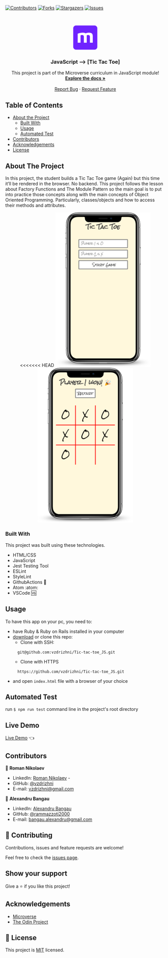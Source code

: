 <!--
*** Thanks for checking out this README Template. If you have a suggestion that would
*** make this better, please fork the repo and create a pull request or simply open
*** an issue with the tag "enhancement".
*** Thanks again! Now go create something AMAZING! :D
-->

<!-- PROJECT SHIELDS -->
<!--
*** I'm using markdown "reference style" links for readability.
*** Reference links are enclosed in brackets [ ] instead of parentheses ( ).
*** See the bottom of this document for the declaration of the reference variables
*** for contributors-url, forks-url, etc. This is an optional, concise syntax you may use.
*** https://www.markdownguide.org/basic-syntax/#reference-style-links
-->
[![Contributors][contributors-shield]][contributors-url]
[![Forks][forks-shield]][forks-url]
[![Stargazers][stars-shield]][stars-url]
[![Issues][issues-shield]][issues-url]


<!-- PROJECT LOGO -->
<br />
<p align="center">
  <a href="https://github.com/vzdrizhni/Tic-tac-toe_JS">
    <img src="./src/assets/microverse.png" alt="Logo" width="80" height="80">
  </a>

  <h3 align="center">JavaScript --> [Tic Tac Toe]</h3>

  <p align="center">
    This project is part of the Microverse curriculum in JavaScript module!
    <br />
    <a href="https://github.com/vzdrizhni/Tic-tac-toe_JS"><strong>Explore the docs »</strong></a>
    <br />
    <br />
    <a href="https://github.com/vzdrizhni/Tic-tac-toe_JS/issues">Report Bug</a>
    ·
    <a href="https://github.com/vzdrizhni/Tic-tac-toe_JS/issues">Request Feature</a>

  </p>
</p>

<!-- TABLE OF CONTENTS -->
## Table of Contents

* [About the Project](#about-the-project)
  * [Built With](#built-with)
  * [Usage](#usage)
  * [Automated Test](#automated-test)
* [Contributors](#contributors)
* [Acknowledgements](#acknowledgements)
* [License](#license)

<!-- ABOUT THE PROJECT -->
## About The Project

In this project, the student builds a Tic Tac Toe game (Again) but this time it’ll be rendered in the browser. No backend. This project follows the lesson about Factory Functions and The Module Pattern so the main goal is to put into practice those concepts along with the main concepts of Object Oriented Programming. Particularly, classes/objects and how to access their methods and attributes.

<p float="left" align="center">
<<<<<<< HEAD
  <img src="./src/assets/smartmockups_kbonzmh4.png" width="300" />
  <img src="./src/assets/smartmockups_kbonxojq.png" width="300" />
</p>

### Built With
This project was built using these technologies.
* HTML/CSS
* JavaScript
* Jest Testing Tool
* ESLint
* StyleLint
* GithubActions :muscle:
* Atom :atom:
* VSCode :vs:

<!-- INSTALLATION -->
## Usage

To have this app on your pc, you need to:
* have Ruby & Ruby on Rails installed in your computer
* [download](https://github.com/vzdrizhni/Tic-tac-toe_JS/archive/develop.zip) or clone this repo:
  - Clone with SSH:
  ```
    git@github.com:vzdrizhni/Tic-tac-toe_JS.git
  ```
  - Clone with HTTPS
  ```
    https://github.com/vzdrizhni/Tic-tac-toe_JS.git
  ```
- and open ```index.html``` file with a browser of your choice

## Automated Test
 run `$ npm run test` command line in the project's root directory

## Live Demo

[Live Demo](https://rammazzoti2000.github.io/Tic-tac-toe_JS/) :point_left:

<!-- CONTACT -->
## Contributors

👤 **Roman Nikolaev**

- LinkedIn: [Roman Nikolaev](https://www.linkedin.com/in/roman-nikolaev-65b639197/) -
- GitHub: [@vzdrizhni](https://github.com/vzdrizhni)
- E-mail: vzdrizhni@gmail.com

👤 **Alexandru Bangau**

- LinkedIn: [Alexandru Bangau](https://www.linkedin.com/in/alexandru-bangau/)
- GitHub: [@rammazzoti2000](https://github.com/rammazzoti2000)
- E-mail: bangau.alexandru@gmail.com

## :handshake: Contributing

Contributions, issues and feature requests are welcome!

Feel free to check the [issues page](https://github.com/vzdrizhni/Tic-tac-toe_JS/issues).

## Show your support

Give a :star: if you like this project!


<!-- ACKNOWLEDGEMENTS -->
## Acknowledgements
* [Microverse](https://www.microverse.org/)
* [The Odin Project](https://www.theodinproject.com/)

<!-- MARKDOWN LINKS & IMAGES -->
<!-- https://www.markdownguide.org/basic-syntax/#reference-style-links -->
[contributors-shield]: https://img.shields.io/github/contributors/vzdrizhni/Tic-tac-toe_JS.svg?style=flat-square
[contributors-url]: https://github.com/vzdrizhni/Tic-tac-toe_JS/graphs/contributors
[forks-shield]: https://img.shields.io/github/forks/vzdrizhni/Tic-tac-toe_JS.svg?style=flat-square
[forks-url]: https://github.com/vzdrizhni/Tic-tac-toe_JS/network/members
[stars-shield]: https://img.shields.io/github/stars/vzdrizhni/Tic-tac-toe_JS.svg?style=flat-square
[stars-url]: https://github.com/vzdrizhni/Tic-tac-toe_JS/stargazers
[issues-shield]: https://img.shields.io/github/issues/vzdrizhni/Tic-tac-toe_JS.svg?style=flat-square
[issues-url]: https://github.com/vzdrizhni/Tic-tac-toe_JS/issues

## 📝 License

This project is [MIT](https://opensource.org/licenses/MIT) licensed.
